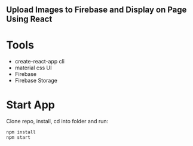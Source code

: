 ## Upload Images to Firebase and Display on Page Using React

# Tools
* create-react-app cli
* material css UI
* Firebase
* Firebase Storage

# Start App
Clone repo, install, cd into folder and run:
```git
npm install
npm start
```

<!-- The core Firebase JS SDK is always required and must be listed first -->
<script src="https://www.gstatic.com/firebasejs/7.21.1/firebase-app.js"></script>

<!-- TODO: Add SDKs for Firebase products that you want to use
     https://firebase.google.com/docs/web/setup#available-libraries -->
<script src="https://www.gstatic.com/firebasejs/7.21.1/firebase-analytics.js"></script>

<script>
  // Your web app's Firebase configuration
  // For Firebase JS SDK v7.20.0 and later, measurementId is optional
  var firebaseConfig = {
    apiKey: "AIzaSyBc5HEbl0ZCfj6Lx4Yt63CG8T63G9sdBus",
    authDomain: "cssurvey-afbb4.firebaseapp.com",
    databaseURL: "https://cssurvey-afbb4.firebaseio.com",
    projectId: "cssurvey-afbb4",
    storageBucket: "cssurvey-afbb4.appspot.com",
    messagingSenderId: "272867589003",
    appId: "1:272867589003:web:70988848c906c6cf6d8d8e",
    measurementId: "G-X9ZM0LKB2L"
  };
  // Initialize Firebase
  firebase.initializeApp(firebaseConfig);
  firebase.analytics();
</script>